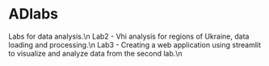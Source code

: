 # ADlabs
Labs for data analysis.\n
Lab2 - Vhi analysis for regions of Ukraine, data loading and processing.\n
Lab3 - Creating a web application using streamlit to visualize and analyze data from the second lab.\n
